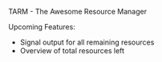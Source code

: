 TARM - The Awesome Resource Manager



Upcoming Features:
 - Signal output for all remaining resources
 - Overview of total resources left
